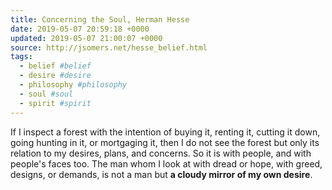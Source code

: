 ```yaml
---
title: Concerning the Soul, Herman Hesse
date: 2019-05-07 20:59:18 +0000
updated: 2019-05-07 21:00:07 +0000
source: http://jsomers.net/hesse_belief.html
tags:
  - belief #belief
  - desire #desire
  - philosophy #philosophy
  - soul #soul
  - spirit #spirit
---
```

If I inspect a forest with the intention of buying it, renting it, cutting it down, going hunting in it, or mortgaging it, then I do not see the forest but only its relation to my desires, plans, and concerns. So it is with people, and with people's faces too. The man whom I look at with dread or hope, with greed, designs, or demands, is not a man but __a cloudy mirror of my own desire__.